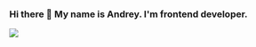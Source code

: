 ### Hi there 👋 My name is Andrey. I'm frontend developer.





![](https://komarev.com/ghpvc/?username=andrsweb)
